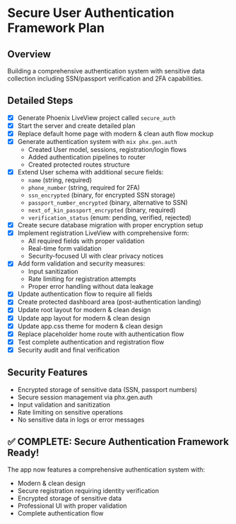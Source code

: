 # Secure User Authentication Framework Plan

## Overview
Building a comprehensive authentication system with sensitive data collection including SSN/passport verification and 2FA capabilities.

## Detailed Steps
- [x] Generate Phoenix LiveView project called `secure_auth` 
- [x] Start the server and create detailed plan
- [x] Replace default home page with modern & clean auth flow mockup
- [x] Generate authentication system with `mix phx.gen.auth`
  - Created User model, sessions, registration/login flows
  - Added authentication pipelines to router
  - Created protected routes structure
- [x] Extend User schema with additional secure fields:
  - `name` (string, required)
  - `phone_number` (string, required for 2FA)
  - `ssn_encrypted` (binary, for encrypted SSN storage)
  - `passport_number_encrypted` (binary, alternative to SSN)
  - `next_of_kin_passport_encrypted` (binary, required)
  - `verification_status` (enum: pending, verified, rejected)
- [x] Create secure database migration with proper encryption setup
- [x] Implement registration LiveView with comprehensive form:
  - All required fields with proper validation
  - Real-time form validation
  - Security-focused UI with clear privacy notices
- [x] Add form validation and security measures:
  - Input sanitization
  - Rate limiting for registration attempts
  - Proper error handling without data leakage
- [x] Update authentication flow to require all fields
- [x] Create protected dashboard area (post-authentication landing)
- [x] Update root layout for modern & clean design
- [x] Update app layout for modern & clean design  
- [x] Update app.css theme for modern & clean design
- [x] Replace placeholder home route with authentication flow
- [x] Test complete authentication and registration flow
- [x] Security audit and final verification

## Security Features
- Encrypted storage of sensitive data (SSN, passport numbers)
- Secure session management via phx.gen.auth
- Input validation and sanitization
- Rate limiting on sensitive operations
- No sensitive data in logs or error messages

## ✅ COMPLETE: Secure Authentication Framework Ready!
The app now features a comprehensive authentication system with:
- Modern & clean design
- Secure registration requiring identity verification
- Encrypted storage of sensitive data
- Professional UI with proper validation
- Complete authentication flow

